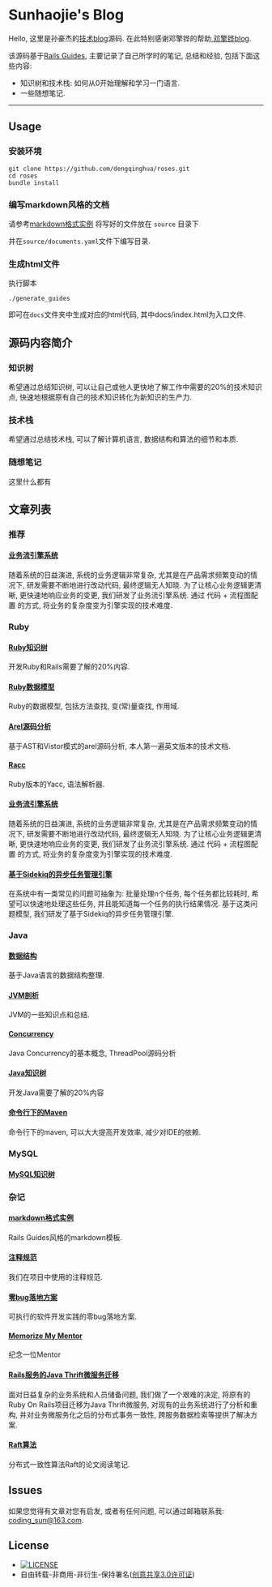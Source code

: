 Sunhaojie's Blog
===================

Hello, 这里是孙豪杰的[技术blog](https://hunzino1.github.io/blogs/)源码. 在此特别感谢邓擎铧的帮助,[邓擎铧blog](http://blog.dengqinghua.net/).

该源码基于[Rails Guides](https://github.com/rails/rails/tree/master/guides), 主要记录了自己所学时的笔记, 总结和经验, 包括下面这些内容:

* 知识树和技术栈: 如何从0开始理解和学习一门语言.
* 一些随想笔记.

--------------------------------------------------------------------------------

Usage
-----
### 安装环境
```shell
git clone https://github.com/dengqinghua/roses.git
cd roses
bundle install
```

### 编写markdown风格的文档
请参考[markdown格式实例](http://blog.dengqinghua.net/example.html)
将写好的文件放在 `source` 目录下

并在`source/documents.yaml`文件下编写目录.

### 生成html文件
执行脚本

```
./generate_guides

```

即可在`docs`文件夹中生成对应的html代码, 其中docs/index.html为入口文件.

源码内容简介
--------------
### 知识树
希望通过总结知识树, 可以让自己或他人更快地了解工作中需要的20%的技术知识点, 快速地根据原有自己的技术知识转化为新知识的生产力.

### 技术栈
希望通过总结技术栈, 可以了解计算机语言, 数据结构和算法的细节和本质.

### 随想笔记
这里什么都有

文章列表
--------
### 推荐
#### [业务流引擎系统](http://blog.dengqinghua.net/witness_flow.html)

随着系统的日益演进, 系统的业务逻辑非常复杂, 尤其是在产品需求频繁变动的情况下, 研发需要不断地进行改动代码, 最终逻辑无人知晓. 为了让核心业务逻辑更清晰, 更快速地响应业务的变更, 我们研发了业务流引擎系统. 通过 代码 + 流程图配置 的方式, 将业务的复杂度变为引擎实现的技术难度.

### Ruby
#### [Ruby知识树](http://blog.dengqinghua.net/ruby_knowledge_tree.html)

开发Ruby和Rails需要了解的20%内容.

#### [Ruby数据模型](http://blog.dengqinghua.net/ruby_knowledge_tree.html)

Ruby的数据模型, 包括方法查找, 变(常)量查找, 作用域.

#### [Arel源码分析](http://blog.dengqinghua.net/arel.html)

基于AST和Vistor模式的arel源码分析, 本人第一遍英文版本的技术文档.

#### [Racc](http://blog.dengqinghua.net/racc.html)

Ruby版本的Yacc, 语法解析器.

#### [业务流引擎系统](http://blog.dengqinghua.net/witness_flow.html)

随着系统的日益演进, 系统的业务逻辑非常复杂, 尤其是在产品需求频繁变动的情况下, 研发需要不断地进行改动代码, 最终逻辑无人知晓. 为了让核心业务逻辑更清晰, 更快速地响应业务的变更, 我们研发了业务流引擎系统. 通过 代码 + 流程图配置 的方式, 将业务的复杂度变为引擎实现的技术难度.

#### [基于Sidekiq的异步任务管理引擎](http://blog.dengqinghua.net/sidekiq_task_event.html)

在系统中有一类常见的问题可抽象为: 批量处理n个任务, 每个任务都比较耗时, 希望可以快速地处理这些任务, 并且能知道每一个任务的执行结果情况. 基于这类问题模型, 我们研发了基于Sidekiq的异步任务管理引擎.

### Java
#### [数据结构](http://blog.dengqinghua.net/data_structures.html)

基于Java语言的数据结构整理.

#### [JVM剖析](http://blog.dengqinghua.net/learn_jvm.html)
JVM的一些知识点和总结.

#### [Concurrency](http://blog.dengqinghua.net/concurrency.html)
Java Concurrency的基本概念, ThreadPool源码分析

#### [Java知识树](http://blog.dengqinghua.net/java_knowledge_tree.html)

开发Java需要了解的20%内容

#### [命令行下的Maven](http://blog.dengqinghua.net/maven_under_command_line.html)

命令行下的maven, 可以大大提高开发效率, 减少对IDE的依赖.

### MySQL
#### [MySQL知识树](http://blog.dengqinghua.net/mysql_knowledge_tree.html)

### 杂记
#### [markdown格式实例](http://blog.dengqinghua.net/example_markdown.html)

Rails Guides风格的markdown模板.

#### [注释规范](http://blog.dengqinghua.net/comments.html)

我们在项目中使用的注释规范.

#### [零bug落地方案](http://blog.dengqinghua.net/best_programming.html)

可执行的软件开发实践的零bug落地方案.

#### [Memorize My Mentor](http://blog.dengqinghua.net/memorize_my_mentor.html)

纪念一位Mentor

#### [Rails服务的Java Thrift微服务迁移](http://blog.dengqinghua.net/microsystem_refactor.html)

面对日益复杂的业务系统和人员储备问题, 我们做了一个艰难的决定, 将原有的Ruby On Rails项目迁移为Java Thrift微服务, 对现有的业务系统进行了分析和重构, 并对业务微服务化之后的分布式事务一致性, 跨服务数据检索等提供了解决方案.

#### [Raft算法](http://blog.dengqinghua.net/raft.html)

分布式一致性算法Raft的论文阅读笔记.

Issues
------
如果您觉得有文章对您有启发, 或者有任何问题, 可以通过邮箱联系我: coding_sun@163.com.

License
-------
- [![LICENSE](https://img.shields.io/badge/license-Anti%20996-blue.svg)](https://github.com/996icu/996.ICU/blob/master/LICENSE)
- 自由转载-非商用-非衍生-保持署名([创意共享3.0许可证](https://creativecommons.org/licenses/by-nc-nd/3.0/deed.zh))
